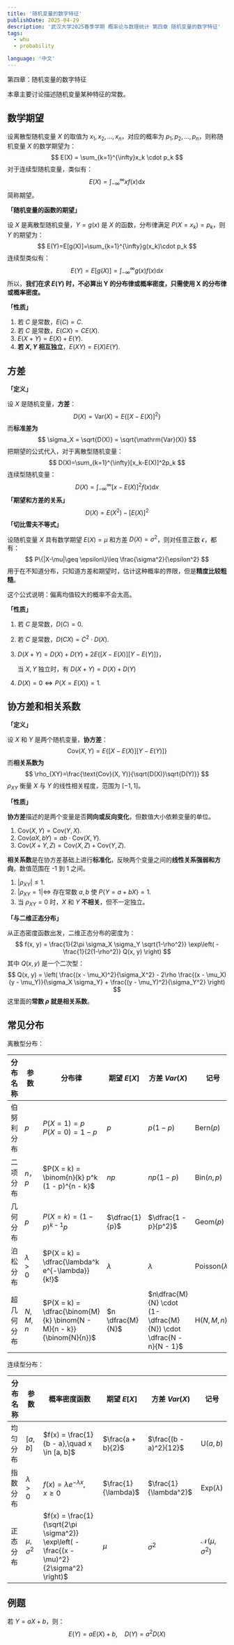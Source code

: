```yaml
---
title: '随机变量的数字特征'
publishDate: 2025-04-29
description: '武汉大学2025春季学期 概率论与数理统计 第四章 随机变量的数字特征'
tags:
  - whu
  - probability

language: '中文'
---
```


第四章：随机变量的数字特征

本章主要讨论描述随机变量某种特征的常数。

## 数学期望

设离散型随机变量 $X$ 的取值为 $x_1,x_2,\ldots,x_n$，对应的概率为 $p_1,p_2,\ldots,p_n$，则称随机变量 $X$ 的数学期望为：
$$
E(X) = \sum_{k=1}^{\infty}x_k \cdot p_k
$$
对于连续型随机变量，类似有：
$$
E(X)=\int_{-\infty}^{\infty}xf(x)\text{d}x
$$
简称期望。

**「随机变量的函数的期望」**

设 $X$ 是离散型随机变量，$Y=g(x)$ 是 $X$ 的函数，分布律满足 $P(X=x_k)=p_k$，则 $Y$ 的期望为：
$$
E(Y)=E[g(X)]=\sum_{k=1}^{\infty}g(x_k)\cdot p_k
$$
连续型类似有：
$$
E(Y)=E[g(X)]=\int_{-\infty}^{\infty}g(x)f(x)\text{d}x
$$
所以，**我们在求 $E(Y)$ 时，不必算出 Y 的分布律或概率密度，只需使用 X 的分布律或概率密度。**

**「性质」**

1. 若 $C$ 是常数，$E(C)=C$.
2. 若 $C$ 是常数，$E(CX)=CE(X)$.
3. $E(X+Y)=E(X)+E(Y)$.
4. **若 $X, Y$ 相互独立**，$E(XY)=E(X)E(Y)$.

## 方差

**「定义」**

设 $X$ 是随机变量，**方差**：
$$
D(X)=\text{Var}(X)=E\{[X-E(X)]^2\}
$$
而**标准差为**
$$
\sigma_X = \sqrt{D(X)} = \sqrt{\mathrm{Var}(X)}
$$
把期望的公式代入，对于离散型随机变量：
$$
D(X)=\sum_{k=1}^{\infty}[x_k-E(X)]^2p_k
$$
连续型随机变量：
$$
D(X)=\int_{-\infty}^{\infty}[x-E(X)]^2f(x)\text{d}x
$$
**「期望和方差的关系」**
$$
D(X)=E(X^2)-[E(X)]^2
$$
**「切比雪夫不等式」**

设随机变量 $X$ 具有数学期望 $E(X)=\mu$ 和方差 $D(X)=\sigma^2$，则对任意正数 $\epsilon$，都有：
$$
P\{|X-\mu|\geq \epsilon\}\leq \frac{\sigma^2}{\epsilon^2}
$$
用于在不知道分布，只知道方差和期望时，估计这种概率的界限，但是**精度比较粗糙**。

这个公式说明：偏离均值较大的概率不会太高。

**「性质」**

1. 若 $C$ 是常数，$D(C)=0$.

2. 若 $C$ 是常数，$D(CX)=C^2\cdot D(X)$.

3. $D(X+Y)=D(X)+D(Y)+2E\{[X-E(X)][Y-E(Y)]\}$，

    当 $X, Y$ 独立时，有 $D(X+Y)=D(X)+D(Y)$

4. $D(X)=0 \Longleftrightarrow P\{X=E(X)\}=1$.

## 协方差和相关系数

**「定义」**

设 $X$ 和 $Y$ 是两个随机变量，**协方差**：
$$
\text{Cov}(X, Y)=E\{[X-E(X)][Y-E(Y)]\}
$$
而**相关系数为**
$$
\rho_{XY}=\frac{\text{Cov}(X, Y)}{\sqrt{D(X)}\sqrt{D(Y)}}
$$
$\rho_{XY}$ 衡量 $X$ 与 $Y$ 的线性相关程度，范围为 $[-1, 1]$。

**「性质」**

**协方差**描述的是两个变量是否**同向或反向变化**，但数值大小依赖变量的单位。

1. $\text{Cov}(X, Y)=\text{Cov}(Y, X)$.
2. $\text{Cov}(aX, bY)=ab\cdot \text{Cov}(X, Y)$.
3. $\text{Cov}(X+Y, Z)=\text{Cov}(X, Z)+\text{Cov}(Y, Z)$.

**相关系数**是在协方差基础上进行**标准化**，反映两个变量之间的**线性关系强弱和方向**，数值范围在 -1 到 1 之间。

1. $|\rho_{XY}|\leq 1$.
2. $|\rho_{XY}=1|\Longleftrightarrow$ 存在常数 $a, b$ 使 $P\{Y=a+bX\}=1$.
3. 当 $\rho_{XY}=0$ 时，$X$ 和 $Y$ **不相关**，但不一定独立。

**「与二维正态分布」**

从正态密度函数出发，二维正态分布的密度为：
$$
f(x, y) = \frac{1}{2\pi \sigma_X \sigma_Y \sqrt{1-\rho^2}} \exp\left( -\frac{1}{2(1-\rho^2)} Q(x, y) \right)
$$
其中 $Q(x, y)$ 是一个二次型：
$$
Q(x, y) = \left( \frac{(x - \mu_X)^2}{\sigma_X^2} - 2\rho \frac{(x - \mu_X)(y - \mu_Y)}{\sigma_X \sigma_Y} + \frac{(y - \mu_Y)^2}{\sigma_Y^2} \right)
$$
这里面的**常数 $\rho$ 就是相关系数**。

## 常见分布

离散型分布：

| 分布名称   | 参数                       | 分布律                                               | 期望 $E[X]$   | 方差 $Var(X)$       | 记号                        |
| ---------- | -------------------------- | ---------------------------------------------------- | ------------- | ------------------- | --------------------------- |
| 伯努利分布 | $p$    | $P(X = 1) = p$<br>$P(X = 0) = 1 - p$ | $p$           | $p(1 - p)$          | $\mathrm{Bern}(p)$          |
| 二项分布   | $n$，$p$ | $P(X = k) = \binom{n}{k} p^k (1 - p)^{n - k}$        | $np$          | $np(1 - p)$         | $\mathrm{Bin}(n, p)$        |
| 几何分布   | $p$               | $P(X = k) = (1 - p)^{k - 1} p$ | $\dfrac{1}{p}$ | $\dfrac{1 - p}{p^2}$ | $\mathrm{Geom}(p)$          |
| 泊松分布   | $\lambda > 0$   | $P(X = k) = \dfrac{\lambda^k e^{-\lambda}}{k!}$      | $\lambda$     | $\lambda$           | $\mathrm{Poisson}(\lambda)$ |
| 超几何分布   | $N,M,n$       | $P(X = k) = \dfrac{\binom{M}{k} \binom{N - M}{n - k}}{\binom{N}{n}}$                                      | $n \dfrac{M}{N}$     | $n\dfrac{M}{N} \cdot (1-\dfrac{M}{N}) \cdot \dfrac{N - n}{N - 1}$ | $\mathrm{H}(N, M, n)$     |

连续型分布：

| 分布名称 | 参数            | 概率密度函数                                                 | 期望 $E[X]$         | 方差 $Var(X)$          | 记号                         |
| -------- | --------------- | ------------------------------------------------------------ | ------------------- | ---------------------- | ---------------------------- |
| 均匀分布 | $[a, b]$        | $f(x) = \frac{1}{b - a},\quad x \in [a, b]$                  | $\frac{a + b}{2}$   | $\frac{(b - a)^2}{12}$ | $\mathrm{U}(a, b)$           |
| 指数分布 | $\lambda > 0$   | $f(x) = \lambda e^{-\lambda x},\quad x \ge 0$                | $\frac{1}{\lambda}$ | $\frac{1}{\lambda^2}$  | $\mathrm{Exp}(\lambda)$      |
| 正态分布 | $\mu, \sigma^2$ | $f(x) = \frac{1}{\sqrt{2\pi \sigma^2}} \exp\left( -\frac{(x - \mu)^2}{2\sigma^2} \right)$ | $\mu$               | $\sigma^2$             | $\mathcal{N}(\mu, \sigma^2)$ |

## 例题

若 $Y = aX + b$，则：
$$
E(Y) = aE(X) + b,\quad D(Y) = a^2D(X)
$$

